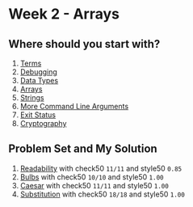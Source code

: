 # Week 2 - Arrays
## Where should you start with?
1. [Terms](terms.md)
2. [Debugging](debugging.md)
3. [Data Types](data-types.md)
4. [Arrays](arrays.md)
5. [Strings](string.md)
6. [More Command Line Arguments](cla.md)
7. [Exit Status](exit-status.md)
8. [Cryptography](cryptography.md)
## Problem Set and My Solution
1. [Readability](pset-2/readability.c) with check50 `11/11` and style50 `0.85`
2. [Bulbs](pset-2/bulbs.c) with check50 `10/10` and style50 `1.00`
3. [Caesar](pset-2/caesar.c) with check50 `11/11` and style50 `1.00`
4. [Substitution](pset-2/substitution.c) with check50 `18/18` and style50 `1.00`

